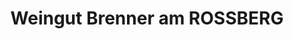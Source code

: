 ---
title: "Weingut Brenner am ROSSBERG"
url: /glanz-an-der-weinstrasse/weingut-brenner-am-rossberg/
shop: Allgemein
---